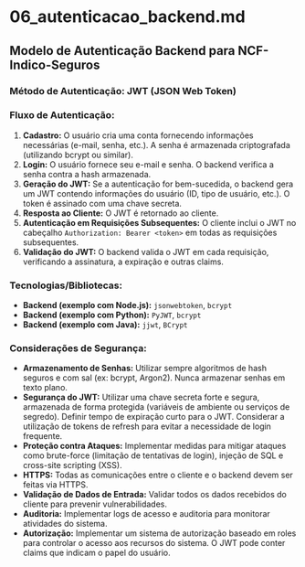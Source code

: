 # 06_autenticacao_backend.md

## Modelo de Autenticação Backend para NCF-Indico-Seguros

### Método de Autenticação: JWT (JSON Web Token)

### Fluxo de Autenticação:

1. **Cadastro:** O usuário cria uma conta fornecendo informações necessárias (e-mail, senha, etc.). A senha é armazenada criptografada (utilizando bcrypt ou similar).
2. **Login:** O usuário fornece seu e-mail e senha. O backend verifica a senha contra a hash armazenada.
3. **Geração do JWT:** Se a autenticação for bem-sucedida, o backend gera um JWT contendo informações do usuário (ID, tipo de usuário, etc.). O token é assinado com uma chave secreta.
4. **Resposta ao Cliente:** O JWT é retornado ao cliente.
5. **Autenticação em Requisições Subsequentes:** O cliente inclui o JWT no cabeçalho `Authorization: Bearer <token>` em todas as requisições subsequentes.
6. **Validação do JWT:** O backend valida o JWT em cada requisição, verificando a assinatura, a expiração e outras claims.

### Tecnologias/Bibliotecas:

* **Backend (exemplo com Node.js):**  `jsonwebtoken`, `bcrypt`
* **Backend (exemplo com Python):** `PyJWT`, `bcrypt`
* **Backend (exemplo com Java):** `jjwt`, `BCrypt`


### Considerações de Segurança:

* **Armazenamento de Senhas:**  Utilizar sempre algoritmos de hash seguros e com sal (ex: bcrypt, Argon2). Nunca armazenar senhas em texto plano.
* **Segurança do JWT:** Utilizar uma chave secreta forte e segura, armazenada de forma protegida (variáveis de ambiente ou serviços de segredo).  Definir tempo de expiração curto para o JWT. Considerar a utilização de tokens de refresh para evitar a necessidade de login frequente.
* **Proteção contra Ataques:** Implementar medidas para mitigar ataques como brute-force (limitação de tentativas de login), injeção de SQL e cross-site scripting (XSS).
* **HTTPS:** Todas as comunicações entre o cliente e o backend devem ser feitas via HTTPS.
* **Validação de Dados de Entrada:**  Validar todos os dados recebidos do cliente para prevenir vulnerabilidades.
* **Auditoria:** Implementar logs de acesso e auditoria para monitorar atividades do sistema.
* **Autorização:** Implementar um sistema de autorização baseado em roles para controlar o acesso aos recursos do sistema.  O JWT pode conter claims que indicam o papel do usuário.


